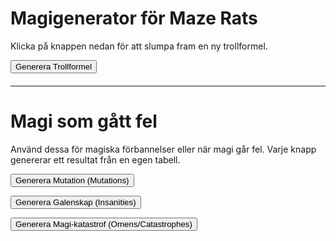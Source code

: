 <script src="https://cdn.jsdelivr.net/npm/marked@12.0.2/marked.min.js"></script>
<script src="assets/mazeMagic.js"></script>

# Magigenerator för Maze Rats

<p>Klicka på knappen nedan för att slumpa fram en ny trollformel.</p>
<button onclick="generateSpell()">Generera Trollformel</button>

<div id="spell-output" style="margin-top: 20px;"></div>

---

# Magi som gått fel

<p>Använd dessa för magiska förbannelser eller när magi går fel. Varje knapp genererar ett resultat från en egen tabell.</p>

<button onclick="generateMutation()">Generera Mutation (Mutations)</button>
<div id="mutation-output" style="margin-top: 10px;"></div>

<button onclick="generateInsanity()">Generera Galenskap (Insanities)</button>
<div id="insanity-output" style="margin-top: 10px;"></div>

<button onclick="generateCatastrophe()">Generera Magi-katastrof (Omens/Catastrophes)</button>
<div id="catastrophe-output" style="margin-top: 10px;"></div>
